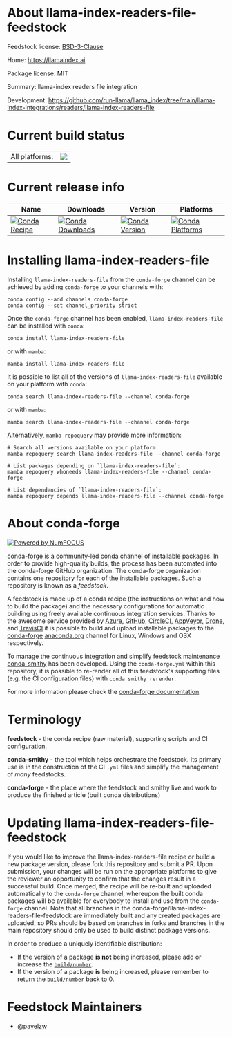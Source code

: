 About llama-index-readers-file-feedstock
========================================

Feedstock license: [BSD-3-Clause](https://github.com/conda-forge/llama-index-readers-file-feedstock/blob/main/LICENSE.txt)

Home: https://llamaindex.ai

Package license: MIT

Summary: llama-index readers file integration

Development: https://github.com/run-llama/llama_index/tree/main/llama-index-integrations/readers/llama-index-readers-file

Current build status
====================


<table><tr><td>All platforms:</td>
    <td>
      <a href="https://dev.azure.com/conda-forge/feedstock-builds/_build/latest?definitionId=22086&branchName=main">
        <img src="https://dev.azure.com/conda-forge/feedstock-builds/_apis/build/status/llama-index-readers-file-feedstock?branchName=main">
      </a>
    </td>
  </tr>
</table>

Current release info
====================

| Name | Downloads | Version | Platforms |
| --- | --- | --- | --- |
| [![Conda Recipe](https://img.shields.io/badge/recipe-llama--index--readers--file-green.svg)](https://anaconda.org/conda-forge/llama-index-readers-file) | [![Conda Downloads](https://img.shields.io/conda/dn/conda-forge/llama-index-readers-file.svg)](https://anaconda.org/conda-forge/llama-index-readers-file) | [![Conda Version](https://img.shields.io/conda/vn/conda-forge/llama-index-readers-file.svg)](https://anaconda.org/conda-forge/llama-index-readers-file) | [![Conda Platforms](https://img.shields.io/conda/pn/conda-forge/llama-index-readers-file.svg)](https://anaconda.org/conda-forge/llama-index-readers-file) |

Installing llama-index-readers-file
===================================

Installing `llama-index-readers-file` from the `conda-forge` channel can be achieved by adding `conda-forge` to your channels with:

```
conda config --add channels conda-forge
conda config --set channel_priority strict
```

Once the `conda-forge` channel has been enabled, `llama-index-readers-file` can be installed with `conda`:

```
conda install llama-index-readers-file
```

or with `mamba`:

```
mamba install llama-index-readers-file
```

It is possible to list all of the versions of `llama-index-readers-file` available on your platform with `conda`:

```
conda search llama-index-readers-file --channel conda-forge
```

or with `mamba`:

```
mamba search llama-index-readers-file --channel conda-forge
```

Alternatively, `mamba repoquery` may provide more information:

```
# Search all versions available on your platform:
mamba repoquery search llama-index-readers-file --channel conda-forge

# List packages depending on `llama-index-readers-file`:
mamba repoquery whoneeds llama-index-readers-file --channel conda-forge

# List dependencies of `llama-index-readers-file`:
mamba repoquery depends llama-index-readers-file --channel conda-forge
```


About conda-forge
=================

[![Powered by
NumFOCUS](https://img.shields.io/badge/powered%20by-NumFOCUS-orange.svg?style=flat&colorA=E1523D&colorB=007D8A)](https://numfocus.org)

conda-forge is a community-led conda channel of installable packages.
In order to provide high-quality builds, the process has been automated into the
conda-forge GitHub organization. The conda-forge organization contains one repository
for each of the installable packages. Such a repository is known as a *feedstock*.

A feedstock is made up of a conda recipe (the instructions on what and how to build
the package) and the necessary configurations for automatic building using freely
available continuous integration services. Thanks to the awesome service provided by
[Azure](https://azure.microsoft.com/en-us/services/devops/), [GitHub](https://github.com/),
[CircleCI](https://circleci.com/), [AppVeyor](https://www.appveyor.com/),
[Drone](https://cloud.drone.io/welcome), and [TravisCI](https://travis-ci.com/)
it is possible to build and upload installable packages to the
[conda-forge](https://anaconda.org/conda-forge) [anaconda.org](https://anaconda.org/)
channel for Linux, Windows and OSX respectively.

To manage the continuous integration and simplify feedstock maintenance
[conda-smithy](https://github.com/conda-forge/conda-smithy) has been developed.
Using the ``conda-forge.yml`` within this repository, it is possible to re-render all of
this feedstock's supporting files (e.g. the CI configuration files) with ``conda smithy rerender``.

For more information please check the [conda-forge documentation](https://conda-forge.org/docs/).

Terminology
===========

**feedstock** - the conda recipe (raw material), supporting scripts and CI configuration.

**conda-smithy** - the tool which helps orchestrate the feedstock.
                   Its primary use is in the construction of the CI ``.yml`` files
                   and simplify the management of *many* feedstocks.

**conda-forge** - the place where the feedstock and smithy live and work to
                  produce the finished article (built conda distributions)


Updating llama-index-readers-file-feedstock
===========================================

If you would like to improve the llama-index-readers-file recipe or build a new
package version, please fork this repository and submit a PR. Upon submission,
your changes will be run on the appropriate platforms to give the reviewer an
opportunity to confirm that the changes result in a successful build. Once
merged, the recipe will be re-built and uploaded automatically to the
`conda-forge` channel, whereupon the built conda packages will be available for
everybody to install and use from the `conda-forge` channel.
Note that all branches in the conda-forge/llama-index-readers-file-feedstock are
immediately built and any created packages are uploaded, so PRs should be based
on branches in forks and branches in the main repository should only be used to
build distinct package versions.

In order to produce a uniquely identifiable distribution:
 * If the version of a package **is not** being increased, please add or increase
   the [``build/number``](https://docs.conda.io/projects/conda-build/en/latest/resources/define-metadata.html#build-number-and-string).
 * If the version of a package **is** being increased, please remember to return
   the [``build/number``](https://docs.conda.io/projects/conda-build/en/latest/resources/define-metadata.html#build-number-and-string)
   back to 0.

Feedstock Maintainers
=====================

* [@pavelzw](https://github.com/pavelzw/)

